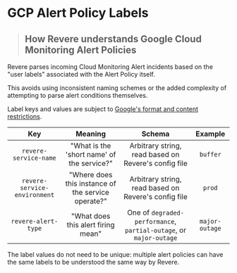 # GCP Alert Policy Labels
> ## How Revere understands Google Cloud Monitoring Alert Policies

Revere parses incoming Cloud Monitoring Alert incidents based on the "user labels" associated with the Alert Policy itself.

This avoids using inconsistent naming schemes or the added complexity of attempting to parse alert conditions themselves.

Label keys and values are subject to [Google's format and content restrictions](https://cloud.google.com/resource-manager/docs/creating-managing-labels#requirements).

| Key | Meaning | Schema | Example |
|:---:|:-------:|:------:|:-------:|
| `revere-service-name` | "What is the 'short name' of the service?" | Arbitrary string, read based on Revere's config file | `buffer` |
| `revere-service-environment` | "Where does this instance of the service operate?" | Arbitrary string, read based on Revere's config file | `prod` |
| `revere-alert-type` | "What does this alert firing mean" | One of `degraded-performance`, `partial-outage`, or `major-outage` | `major-outage` |

The label values do not need to be unique: multiple alert policies can have the same labels to be understood the same way by Revere.

